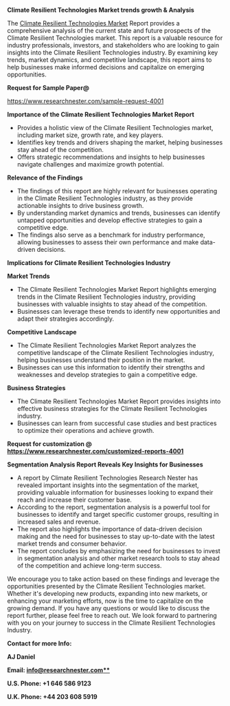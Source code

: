 ﻿<a name="_hlk169704084"></a><a name="_hlk168649135"></a><a name="_hlk167721000"></a>**Climate Resilient Technologies Market trends growth & Analysis**

The [Climate Resilient Technologies Market](https://www.researchnester.com/reports/climate-resilient-technologies-market/4001) Report provides a comprehensive analysis of the current state and future prospects of the Climate Resilient Technologies market. This report is a valuable resource for industry professionals, investors, and stakeholders who are looking to gain insights into the Climate Resilient Technologies industry. By examining key trends, market dynamics, and competitive landscape, this report aims to help businesses make informed decisions and capitalize on emerging opportunities.

**Request for Sample Paper@**

<https://www.researchnester.com/sample-request-4001>

**Importance of the Climate Resilient Technologies Market Report**

- Provides a holistic view of the Climate Resilient Technologies market, including market size, growth rate, and key players.
- Identifies key trends and drivers shaping the market, helping businesses stay ahead of the competition.
- Offers strategic recommendations and insights to help businesses navigate challenges and maximize growth potential.

**Relevance of the Findings**	

- The findings of this report are highly relevant for businesses operating in the Climate Resilient Technologies industry, as they provide actionable insights to drive business growth.
- By understanding market dynamics and trends, businesses can identify untapped opportunities and develop effective strategies to gain a competitive edge.
- The findings also serve as a benchmark for industry performance, allowing businesses to assess their own performance and make data-driven decisions.

**Implications for Climate Resilient Technologies  Industry**

**Market Trends**

- The Climate Resilient Technologies Market Report highlights emerging trends in the Climate Resilient Technologies industry, providing businesses with valuable insights to stay ahead of the competition.
- Businesses can leverage these trends to identify new opportunities and adapt their strategies accordingly.

**Competitive Landscape**

- The Climate Resilient Technologies Market Report analyzes the competitive landscape of the Climate Resilient Technologies industry, helping businesses understand their position in the market.
- Businesses can use this information to identify their strengths and weaknesses and develop strategies to gain a competitive edge.

**Business Strategies**

- The Climate Resilient Technologies Market Report provides insights into effective business strategies for the Climate Resilient Technologies industry.
- Businesses can learn from successful case studies and best practices to optimize their operations and achieve growth.

**Request for customization @ <https://www.researchnester.com/customized-reports-4001>**

**Segmentation Analysis Report Reveals Key Insights for Businesses**

- A report by Climate Resilient Technologies Research Nester has revealed important insights into the segmentation of the market, providing valuable information for businesses looking to expand their reach and increase their customer base.
- According to the report, segmentation analysis is a powerful tool for businesses to identify and target specific customer groups, resulting in increased sales and revenue.
- The report also highlights the importance of data-driven decision making and the need for businesses to stay up-to-date with the latest market trends and consumer behavior.
- The report concludes by emphasizing the need for businesses to invest in segmentation analysis and other market research tools to stay ahead of the competition and achieve long-term success.

We encourage you to take action based on these findings and leverage the opportunities presented by the Climate Resilient Technologies market. Whether it's developing new products, expanding into new markets, or enhancing your marketing efforts, now is the time to capitalize on the growing demand. If you have any questions or would like to discuss the report further, please feel free to reach out. We look forward to partnering with you on your journey to success in the Climate Resilient Technologies Industry.

**Contact for more Info:**

**AJ Daniel**

**Email: [info@researchnester.com**](mailto:info@researchnester.com "mailto:info@researchnester.com")**

**U.S. Phone: +1 646 586 9123**

**U.K. Phone: +44 203 608 5919**



